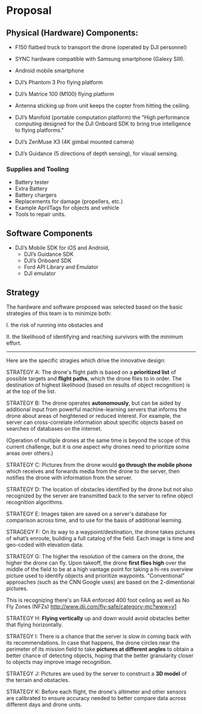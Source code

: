 # Proposal

## Physical (Hardware) Components:
* F150 flatbed truck to transport the drone (operated by DJI personnel)
* SYNC hardware compatible with Samsung smartphone (Galexy SIII).
* Android mobile smartphone

* DJI’s Phantom 3 Pro flying platform
* DJI’s Matrice 100 (M100) flying platform
* Antenna sticking up from unit keeps the copter from hitting the ceiling.
* DJI’s Manifold (portable computation platform) the "High performance computing designed for the DJI Onboard SDK to bring true intelligence to flying platforms."
* DJI’s ZenMuse X3 (4K gimbal mounted camera)
* DJI’s Guidance (5 directions of depth sensing), for visual sensing.


### Supplies and Tooling
* Battery tester
* Extra Battery
* Battery chargers
* Replacements for damage (propellers, etc.)
* Example AprilTags for objects and vehicle
* Tools to repair units.

## Software Components
* DJI’s Mobile SDK for iOS and Android, 
   * DJI’s Guidance SDK
   * DJI’s Onboard SDK
   * Ford API Library and Emulator
   * DJI emulator


## Strategy
The hardware and software proposed was selected based on the basic strategies of this team is to minimize both:

   I. the risk of running into obstacles and

   II. the likelihood of identifying and reaching survivors with the minimum effort.

<hr />

Here are the specific stragies which drive the innovative design:

STRATEGY A: The drone's flight path is based on a <strong>prioritized list</strong> of possible targets 
and <strong>flight paths</strong>, 
which the drone flies to in order. 
The destination of highest likelihood (based on results of object recognition) is at the top of the list.

STRATEGY B: The drone operates <strong>autonomously</strong>, 
but can be aided by additional input from powerful machine-learning servers
that informs the drone about areas of heightened or reduced interest.
For example, the server can cross-correlate information about specific objects based on searches of databases on the internet.

(Operation of multiple drones at the same time is beyond the scope of this current challenge,
but it is one aspect why drones need to prioritize some areas over others.)

STRATEGY C: Pictures from the drone would <strong>go through the mobile phone</strong>
which receives and forwards media from the drone to the server, then notifies the drone with information from the server.

STRATEGY D: The location of obstacles identified by the drone but not also recognized by the server 
are transmitted back to the server to refine object recognition algorithms.

STRATEGY E: Images taken are saved on a server's database for comparison across time,
and to use for the basis of additional learning.

STRAGEGY F: On its way to a waypoint/destination, the drone takes pictures of what’s enroute, building a full catalog of the field.
Each image is time and geo-coded with elevation data.

STRATEGY G: The higher the resolution of the camera on the drone, the higher the drone can fly.
Upon takeoff, the drone <strong>first flies high</strong> over the middle of the field to be at a high vantage point for 
taking a hi-res overview picture used to identify objects and prioritize waypoints.
"Conventional" approaches (such as the CNN Google uses) are based on the 2-dimentional pictures.

This is recognizing there's an FAA enforced 400 foot ceiling as well as No Fly Zones (NFZs)
http://www.dji.com/fly-safe/category-mc?www=v1

STRATEGY H: <strong>Flying vertically</strong> up and down would avoid obstacles better that flying horizontally.

STRATEGY I: There is a chance that the server is slow in coming back with its recommendations.
In case that happens, the drone circles near the perimeter of its mission field 
to take <strong>pictures at different angles</strong> to obtain a better chance of detecting objects,
hoping that the better granularity closer to objects may improve image recognition.

STRATEGY J: Pictures are used by the server to construct a <strong>3D model</strong> of the terrain and obstacles.

STRATEGY K: Before each flight, the drone's altimeter and other sensors are calibrated to ensure accuracy
needed to better compare data across different days and drone units.

